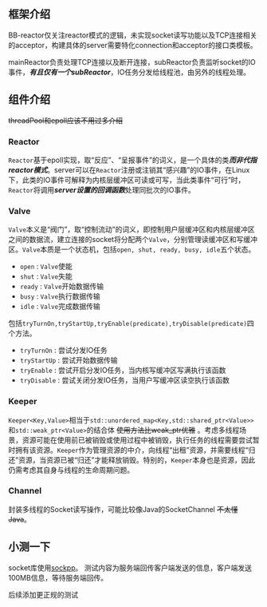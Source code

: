 ## 框架介绍
BB-reactor仅关注reactor模式的逻辑，未实现socket读写功能以及TCP连接相关的acceptor，构建具体的server需要特化connection和acceptor的接口类模板。

mainReactor负责处理TCP连接以及断开连接，subReactor负责监听socket的IO事件，***有且仅有一个subReactor***，IO任务分发给线程池，由另外的线程处理。

## 组件介绍
<strike>threadPool和epoll应该不用过多介绍</strike>
### Reactor
`Reactor`基于epoll实现，取“反应”、“呈报事件”的词义，是一个具体的类***而非代指reactor模式***。server可以在`Reactor`注册或注销其“感兴趣”的IO事件，在Linux下，此类的IO事件可解释为内核层缓冲区可读或可写，当此类事件“可行”时，`Reactor`将调用***server设置的回调函数***处理同批次的IO事件。
### Valve
`Valve`本义是“阀门”，取“控制流动”的词义，即控制用户层缓冲区和内核层缓冲区之间的数据流，建立连接的socket将分配两个`Valve`，分别管理读缓冲区和写缓冲区。`Valve`本质是一个状态机，包括`open, shut, ready, busy, idle`五个状态。

- `open` : `Valve`使能
- `shut` : `Valve`失能
- `ready` : `Valve`开始数据传输
- `busy` : `Valve`执行数据传输
- `idle` : `Valve`完成数据传输

包括`tryTurnOn,tryStartUp,tryEnable(predicate),tryDisable(predicate)`四个方法。

- `tryTurnOn` : 尝试分发IO任务
- `tryStartUp` : 尝试开始数据传输
- `tryEnable` : 尝试开启分发IO任务，当内核写缓冲区写满执行该函数
- `tryDisable` : 尝试关闭分发IO任务，当用户写缓冲区读空执行该函数

### Keeper
`Keeper<Key,Value>`相当于`std::unordered_map<Key,std::shared_ptr<Value>>`和`std::weak_ptr<Value>`的结合体 <strike>使用方法比weak_ptr优雅</strike> 。考虑多线程场景，资源可能在使用前已被销毁或使用过程中被销毁，执行任务的线程需要尝试暂时拥有该资源。`Keeper`作为管理资源的中介，向线程“出租”资源，并需要线程“归还”资源，当资源已被“归还”才能释放销毁。特别的，`Keeper`本身也是资源，因此仍需考虑其自身与线程的生命周期问题。

### Channel
封装多线程的Socket读写操作，可能比较像Java的SocketChannel <strike>不太懂Java</strike>。

## 小测一下
socket库使用[sockpp](https://github.com/fpagliughi/sockpp.git)。
测试内容为服务端回传客户端发送的信息，客户端发送100MB信息，等待服务端回传。

后续添加更正规的测试
